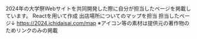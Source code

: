 2024年の大学祭Webサイトを共同開発した際に自分が担当したページを掲載しています。
Reactを用いて作成
出店場所についてのマップを担当
担当したページ↓
https://2024.ichidaisai.com/map
※アイコン等の素材は提供元の著作物のためリンクのみの掲載
